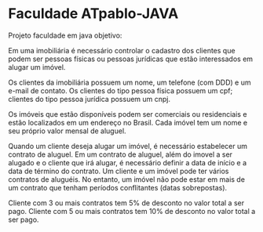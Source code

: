# Faculdade ATpablo-JAVA
Projeto faculdade em java objetivo:

Em uma imobiliária é necessário controlar o cadastro dos clientes que podem ser pessoas físicas ou pessoas jurídicas que estão interessados em alugar um imóvel.

Os clientes da imobiliária possuem um nome, um telefone (com DDD) e um e-mail de contato. Os clientes do tipo pessoa física possuem um cpf; clientes do tipo pessoa jurídica possuem um cnpj.

Os imóveis que estão disponíveis podem ser comerciais ou residenciais e estão localizados em um endereço no Brasil. Cada imóvel tem um nome e seu próprio valor mensal de aluguel.

Quando um cliente deseja alugar um imóvel, é necessário estabelecer um contrato de aluguel. Em um contrato de aluguel, além do imovel a ser alugado e o cliente que irá alugar, é necessário definir a data de início e a data de término do contrato. Um cliente e um imóvel pode ter vários contratos de aluguéis. No entanto, um imóvel não pode estar em mais de um contrato que tenham períodos conflitantes (datas sobrepostas).

Cliente com 3 ou mais contratos tem 5% de desconto no valor total a ser pago. Cliente com 5 ou mais contratos tem 10% de desconto no valor total a ser pago.
